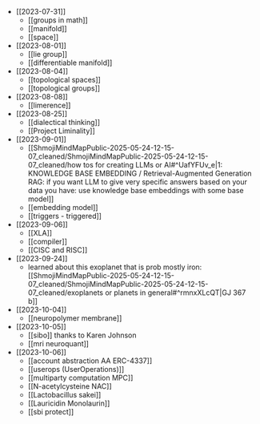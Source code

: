   * [[2023-07-31]]
    * [[groups in math]]
    * [[manifold]]
    * [[space]]
  * [[2023-08-01]]
    * [[lie group]]
    * [[differentiable manifold]]
  * [[2023-08-04]]
    * [[topological spaces]]
    * [[topological groups]]
  * [[2023-08-08]]
    * [[limerence]]
  * [[2023-08-25]]
    * [[dialectical thinking]]
    * [[Project Liminality]]
  * [[2023-09-01]]
    * [[ShmojiMindMapPublic-2025-05-24-12-15-07_cleaned/ShmojiMindMapPublic-2025-05-24-12-15-07_cleaned/how tos for creating LLMs or AI#^UafYFUv_e|1: KNOWLEDGE BASE EMBEDDING / Retrieval-Augmented Generation RAG: if you want LLM to give very specific answers based on your data you have: use knowledge base embeddings with some base model]]
    * [[embedding model]]
    * [[triggers - triggered]]
  * [[2023-09-06]]
    * [[XLA]]
    * [[compiler]]
    * [[CISC and RISC]]
  * [[2023-09-24]]
    * learned about this exoplanet that is prob mostly iron: [[ShmojiMindMapPublic-2025-05-24-12-15-07_cleaned/ShmojiMindMapPublic-2025-05-24-12-15-07_cleaned/exoplanets or planets in general#^rmnxXLcQT|GJ 367 b]]
  * [[2023-10-04]]
    * [[neuropolymer membrane]]
  * [[2023-10-05]]
    * [[sibo]] thanks to Karen Johnson
    * [[mri neuroquant]]
  * [[2023-10-06]]
    * [[account abstraction AA ERC-4337]]
    * [[userops (UserOperations)]]
    * [[multiparty computation MPC]]
    * [[N-acetylcysteine NAC]]
    * [[Lactobacillus sakei]]
    * [[Lauricidin Monolaurin]]
    * [[sbi protect]]

